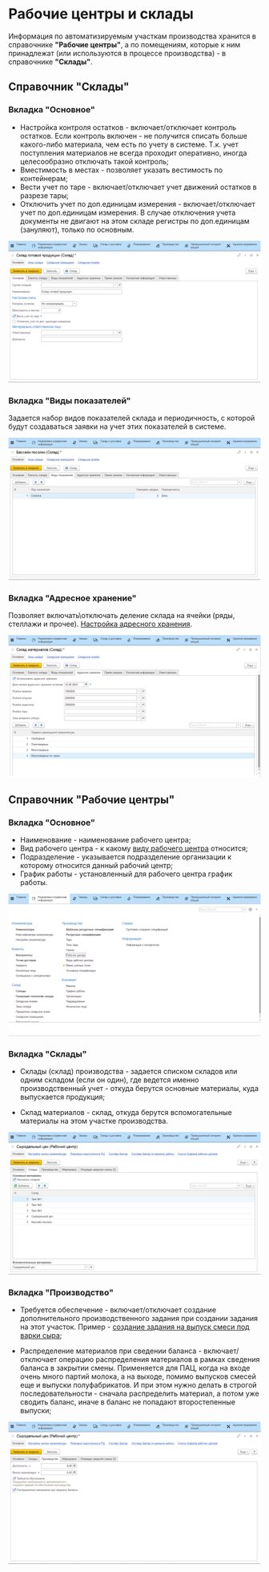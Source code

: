 # Рабочие центры и склады

Информация по автоматизируемым участкам производства хранится в справочнике **"Рабочие центры"**, а по помещениям, которые к ним принадлежат (или используются в процессе производства) - в справочнике **"Склады"**.

## Справочник "Склады"

### Вкладка "Основное"

- Настройка контроля остатков - включает/отключает контроль остатков. Если контроль включен - не получится списать больше какого-либо материала, чем есть по учету в системе. Т.к. учет поступления материалов не всегда проходит оперативно, иногда целесообразно отключать такой контроль;
- Вместимость в местах - позволяет указать вестимость по контейнерам;
- Вести учет по таре - включает/отключает учет движений остатков в разрезе тары;
- Отключить учет по доп.единицам измерения - включает/отключает учет по доп.единицам измерения. В случае отключения учета документы не двигают на этом складе регистры по доп.единицам (зануляют), только по основным.

![](WorkCentresAndWarehouses.assets/4.png)

### Вкладка "Виды показателей"

Задается набор видов показателей склада и периодичность, с которой будут создаваться заявки на учет этих показателей в системе.

![](WorkCentresAndWarehouses.assets/5.png)

### Вкладка "Адресное хранение"

Позволяет включать\\отключать деление склада на ячейки (ряды, стеллажи и прочее). [Настройка адресного хранения](../../../../../CommonInformation/Warehouse.md).

![](WorkCentresAndWarehouses.assets/6.png)

## Справочник "Рабочие центры"

### Вкладка "Основное"

- Наименование - наименование рабочего центра;
- Вид рабочего центра - к какому [виду рабочего центра](../../../../../CommonInformation/KindOfWorkCenter.md) относится;
- Подразделение - указывается подразделение организации к которому относится данный рабочий центр;
- График работы - установленный для рабочего центра график работы.

![](WorkCentresAndWarehouses.assets/1.gif)

### Вкладка "Склады"

- Склады (склад) производства - задается списком складов или одним складом (если он один), где ведется именно производственный учет - откуда берутся основные материалы, куда выпускается продукция;

- Склад материалов - склад, откуда берутся вспомогательные материалы на этом участке производства.

![](WorkCentresAndWarehouses.assets/1.png)

### Вкладка "Производство"

- Требуется обеспечение - включает/отключает создание дополнительного производственного задания при создании задания на этот участок. Пример - [создание задания на выпуск смеси под варки сыра](../../../SemiHardCheese/CookingCheese/TaskFormation/TaskFormation.md);
    
- Распределение материалов при сведении баланса - включает/отключает операцию распределения материалов в рамках сведения баланса в закрытии смены. Применяется для ПАЦ, когда на входе очень много партий молока, а на выходе, помимо выпусков смесей еще и выпуски полуфабрикатов. И при этом нужно делать в строгой последовательности - сначала распределить материал, а потом уже сводить баланс, иначе в баланс не попадают второстепенные выпуски;

![](WorkCentresAndWarehouses.assets/2.png)